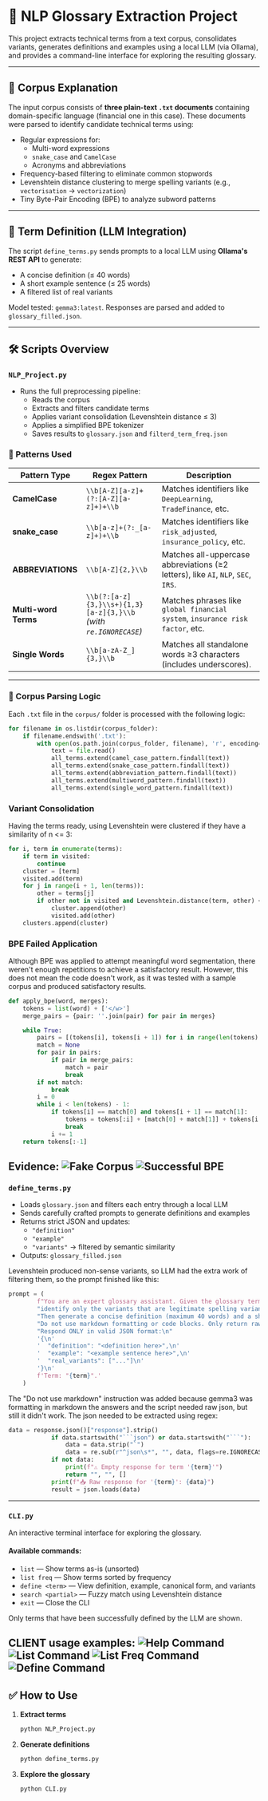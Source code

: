 # 📘 NLP Glossary Extraction Project

This project extracts technical terms from a text corpus, consolidates variants, generates definitions and examples using a local LLM (via Ollama), and provides a command-line interface for exploring the resulting glossary.

---

## 📄 Corpus Explanation

The input corpus consists of **three plain-text `.txt` documents** containing domain-specific language (financial one in this case). These documents were parsed to identify candidate technical terms using:

- Regular expressions for:
  - Multi-word expressions
  - `snake_case` and `CamelCase`
  - Acronyms and abbreviations
- Frequency-based filtering to eliminate common stopwords
- Levenshtein distance clustering to merge spelling variants (e.g., `vectorisation` → `vectorization`)
- Tiny Byte-Pair Encoding (BPE) to analyze subword patterns

---

## 🧠 Term Definition (LLM Integration)

The script `define_terms.py` sends prompts to a local LLM using **Ollama's REST API** to generate:

- A concise definition (≤ 40 words)
- A short example sentence (≤ 25 words)
- A filtered list of real variants

Model tested: `gemma3:latest`. Responses are parsed and added to `glossary_filled.json`.

---

## 🛠️ Scripts Overview

### `NLP_Project.py`

- Runs the full preprocessing pipeline:
  - Reads the corpus
  - Extracts and filters candidate terms
  - Applies variant consolidation (Levenshtein distance ≤ 3)
  - Applies a simplified BPE tokenizer
  - Saves results to `glossary.json` and `filterd_term_freq.json`

### 📜 Patterns Used

| Pattern Type        | Regex Pattern                                                             | Description |
|---------------------|----------------------------------------------------------------------------|-------------|
| **CamelCase**       | `\\b[A-Z][a-z]+(?:[A-Z][a-z]+)+\\b`                                          | Matches identifiers like `DeepLearning`, `TradeFinance`, etc. |
| **snake_case**      | `\\b[a-z]+(?:_[a-z]+)+\\b`                                                   | Matches identifiers like `risk_adjusted`, `insurance_policy`, etc. |
| **ABBREVIATIONS**   | `\\b[A-Z]{2,}\\b`                                                            | Matches all-uppercase abbreviations (≥2 letters), like `AI`, `NLP`, `SEC`, `IRS`. |
| **Multi-word Terms**| `\\b(?:[a-z]{3,}\\s+){1,3}[a-z]{3,}\\b` <br> *(with `re.IGNORECASE`)*         | Matches phrases like `global financial system`, `insurance risk factor`, etc. |
| **Single Words**    | `\\b[a-zA-Z_]{3,}\\b`                                                        | Matches all standalone words ≥3 characters (includes underscores). |

---

### 📁 Corpus Parsing Logic

Each `.txt` file in the `corpus/` folder is processed with the following logic:

```python
for filename in os.listdir(corpus_folder):
    if filename.endswith('.txt'):
        with open(os.path.join(corpus_folder, filename), 'r', encoding='utf-8') as file:
            text = file.read()
            all_terms.extend(camel_case_pattern.findall(text))
            all_terms.extend(snake_case_pattern.findall(text))
            all_terms.extend(abbreviation_pattern.findall(text))
            all_terms.extend(multiword_pattern.findall(text))
            all_terms.extend(single_word_pattern.findall(text))
```
###  Variant Consolidation

Having the terms ready, using Levenshtein were clustered if they have a similarity of n <= 3:

```python
for i, term in enumerate(terms):
    if term in visited:
        continue
    cluster = [term]
    visited.add(term)
    for j in range(i + 1, len(terms)):
        other = terms[j]
        if other not in visited and Levenshtein.distance(term, other) <= 3:
            cluster.append(other)
            visited.add(other)
    clusters.append(cluster)
```

###  BPE Failed Application

Although BPE was applied to attempt meaningful word segmentation, there weren't enough repetitions to achieve a satisfactory result. However, this does not mean the code doesn't work, as it was tested with a sample corpus and produced satisfactory results.

```python
def apply_bpe(word, merges):
    tokens = list(word) + ['</w>']
    merge_pairs = {pair: ''.join(pair) for pair in merges}

    while True:
        pairs = [(tokens[i], tokens[i + 1]) for i in range(len(tokens) - 1)]
        match = None
        for pair in pairs:
            if pair in merge_pairs:
                match = pair
                break
        if not match:
            break
        i = 0
        while i < len(tokens) - 1:
            if tokens[i] == match[0] and tokens[i + 1] == match[1]:
                tokens = tokens[:i] + [match[0] + match[1]] + tokens[i + 2:]
                break
            i += 1
    return tokens[:-1]
```
Evidence:
![Fake Corpus](images/fake_corpus.png)
![Successful BPE](images/successful_bpe.png)
---

### `define_terms.py`

- Loads `glossary.json` and filters each entry through a local LLM
- Sends carefully crafted prompts to generate definitions and examples
- Returns strict JSON and updates:
  - `"definition"`  
  - `"example"`  
  - `"variants"` → filtered by semantic similarity
- Outputs: `glossary_filled.json`

Levenshtein produced non-sense variants, so LLM had the extra work of filtering them, so the prompt finished like this:
```python
prompt = (
        f"You are an expert glossary assistant. Given the glossary term \"{term}\" and a list of possible variants {variants}, "
        "identify only the variants that are legitimate spelling variants, inflections, or abbreviations of the term. "
        "Then generate a concise definition (maximum 40 words) and a short example sentence (maximum 25 words). "
        "Do not use markdown formatting or code blocks. Only return raw JSON."
        "Respond ONLY in valid JSON format:\n"
        '{\n'
        '  "definition": "<definition here>",\n'
        '  "example": "<example sentence here>",\n'
        '  "real_variants": ["..."]\n'
        '}\n'
        f'Term: "{term}".'
    )
```
The "Do not use markdown" instruction was added because gemma3 was formatting in markdown the answers and the script needed raw json, but still it didn't work. The json needed to be extracted using regex:
```python
data = response.json()["response"].strip()
            if data.startswith("```json") or data.startswith("```"):
                data = data.strip("`")
                data = re.sub(r"^json\s*", "", data, flags=re.IGNORECASE).strip()
            if not data:
                print(f"⚠️ Empty response for term '{term}'")
                return "", "", []
            print(f"📥 Raw response for '{term}': {data}")
            result = json.loads(data)
```
---

### `CLI.py`

An interactive terminal interface for exploring the glossary.

#### Available commands:
- `list` — Show terms as-is (unsorted)
- `list freq` — Show terms sorted by frequency
- `define <term>` — View definition, example, canonical form, and variants
- `search <partial>` — Fuzzy match using Levenshtein distance
- `exit` — Close the CLI

Only terms that have been successfully defined by the LLM are shown.

CLIENT usage examples:
![Help Command](images/help_c.png)
![List Command](images/list_c.png)
![List Freq Command](images/listf_c.png)
![Define Command](images/define_c.png)
---

## ✅ How to Use

1. **Extract terms**
   ```bash
   python NLP_Project.py
    ```
2. **Generate definitions**
   ```bash
   python define_terms.py
    ```
3. **Explore the glossary**
   ```bash
   python CLI.py
    ```
